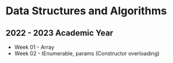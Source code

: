 # Data Structures and Algorithms
## 2022 - 2023 Academic Year

* Week 01 - Array
* Week 02 - IEnumerable, params (Constructor overloading)

 

